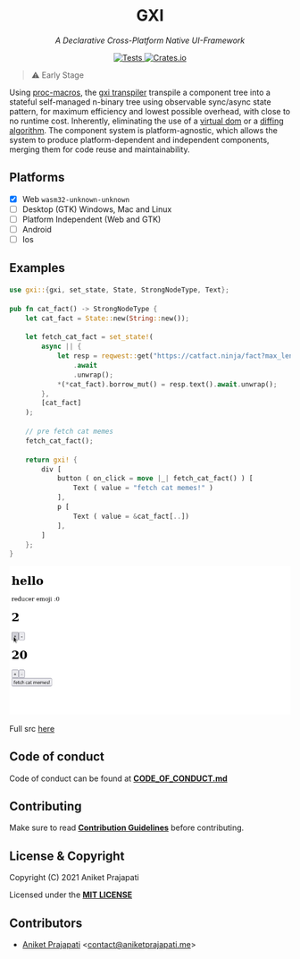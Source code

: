 <h1 align="center">GXI</h1>

<p align="center">
    <i>A Declarative Cross-Platform Native UI-Framework</i>
</p>

<p align="center">
    <a href="https://github.com/gxi-rs/gxi/actions">
        <img src="https://github.com/gxi-rs/gxi/actions/workflows/tests.yml/badge.svg" alt="Tests">
    </a>
    <a href="https://crates.io/crates/gxi">
        <img src="https://img.shields.io/crates/v/gxi" alt="Crates.io" >
    </a>
</p>

> ⚠️ Early Stage

Using [proc-macros](https://doc.rust-lang.org/reference/procedural-macros.html),
the [gxi transpiler](gxi-transpiler/README.md) transpile a component tree into a
stateful self-managed n-binary tree using observable sync/async state pattern,
for maximum efficiency and lowest possible overhead, with close to no runtime
cost. Inherently, eliminating the use of a
[virtual dom](https://reactjs.org/docs/faq-internals.html) or a
[diffing algorithm](https://reactjs.org/docs/reconciliation.html). The component
system is platform-agnostic, which allows the system to produce
platform-dependent and independent components, merging them for code reuse and
maintainability.

## Platforms

- [x] Web `wasm32-unknown-unknown`
- [ ] Desktop (GTK) Windows, Mac and Linux
- [ ] Platform Independent (Web and GTK)
- [ ] Android
- [ ] Ios

## Examples

```rust
use gxi::{gxi, set_state, State, StrongNodeType, Text};

pub fn cat_fact() -> StrongNodeType {
    let cat_fact = State::new(String::new());

    let fetch_cat_fact = set_state!(
        async || {
            let resp = reqwest::get("https://catfact.ninja/fact?max_length=140")
                .await
                .unwrap();
            *(*cat_fact).borrow_mut() = resp.text().await.unwrap();
        },
        [cat_fact]
    );

    // pre fetch cat memes
    fetch_cat_fact();

    return gxi! {
        div [
            button ( on_click = move |_| fetch_cat_fact() ) [
                Text ( value = "fetch cat memes!" )
            ],
            p [
                Text ( value = &cat_fact[..])
            ],
        ]
    };
}
```

![](./gxi-web-eg.gif)

Full src [here](examples)

## Code of conduct

Code of conduct can be found at **[CODE_OF_CONDUCT.md](CODE_OF_CONDUCT.md)**

## Contributing

Make sure to read **[Contribution Guidelines](CONTRIBUTING.md)** before
contributing.

## License & Copyright

Copyright (C) 2021 Aniket Prajapati

Licensed under the **[MIT LICENSE](LICENSE)**

## Contributors

- [Aniket Prajapati](https://aniketprajapati.me)
  <[contact@aniketprajapati.me](mailto:contact@aniketprajapati.me)>
